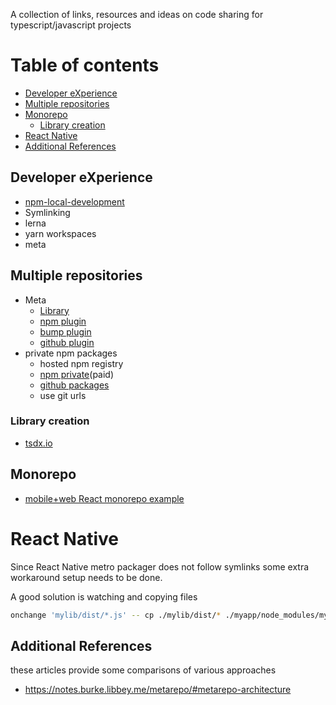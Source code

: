 A collection of links, resources and ideas on code sharing for typescript/javascript projects

Table of contents
=================
 - [Developer eXperience](#Developer-eXperience)
 - [Multiple repositories](#Multiple-repositories)
 - [Monorepo](#Monorepo)
   - [Library creation](#Library-creation)
 - [React Native](#React-Native)
 - [Additional References](#Additional-References)

## Developer eXperience
 - [npm-local-development](https://www.npmjs.com/package/npm-local-development)
 - Symlinking
 - lerna
 - yarn workspaces
 - meta

## Multiple repositories
 - Meta
    - [Library](https://github.com/mateodelnorte/meta)
    - [npm plugin](https://github.com/mateodelnorte/meta-npm)
    - [bump plugin](https://github.com/patrykzurawik/meta-bump)
    - [github plugin](https://github.com/mateodelnorte/meta-gh)
 - private npm packages 
    - hosted npm registry
    - [npm private](https://docs.npmjs.com/about-private-packages)(paid) 
    - [github packages](https://levelup.gitconnected.com/private-npm-packages-in-github-package-registry-fbfda43acab3)
    - use git urls
    

### Library creation
 - [tsdx.io](https://tsdx.io/)

## Monorepo
- [mobile+web React monorepo example](https://github.com/jlcastillo/rn-react-mobile-web-monorepo)

React Native
============
Since React Native metro packager does not follow symlinks some extra workaround setup needs to be done.

A good solution is watching and copying files

```bash
onchange 'mylib/dist/*.js' -- cp ./mylib/dist/* ./myapp/node_modules/mylib
```

## Additional References
these articles provide some comparisons of various approaches
 - https://notes.burke.libbey.me/metarepo/#metarepo-architecture
